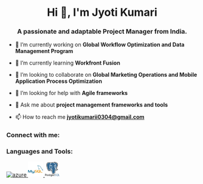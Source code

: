 <h1 align="center">Hi 👋, I'm Jyoti Kumari</h1>
<h3 align="center">A passionate and adaptable Project Manager from India.</h3>

- 🔭 I’m currently working on **Global Workflow Optimization and Data Management Program**

- 🌱 I’m currently learning **Workfront Fusion**

- 👯 I’m looking to collaborate on **Global Marketing Operations and Mobile Application Process Optimization**

- 🤝 I’m looking for help with **Agile frameworks**

- 💬 Ask me about **project management frameworks and tools**

- 📫 How to reach me **jyotikumarii0304@gmail.com**

<h3 align="left">Connect with me:</h3>
<p align="left">
</p>

<h3 align="left">Languages and Tools:</h3>
<p align="left"> <a href="https://azure.microsoft.com/en-in/" target="_blank" rel="noreferrer"> <img src="https://www.vectorlogo.zone/logos/microsoft_azure/microsoft_azure-icon.svg" alt="azure" width="40" height="40"/> </a> <a href="https://www.mysql.com/" target="_blank" rel="noreferrer"> <img src="https://raw.githubusercontent.com/devicons/devicon/master/icons/mysql/mysql-original-wordmark.svg" alt="mysql" width="40" height="40"/> </a> <a href="https://www.postgresql.org" target="_blank" rel="noreferrer"> <img src="https://raw.githubusercontent.com/devicons/devicon/master/icons/postgresql/postgresql-original-wordmark.svg" alt="postgresql" width="40" height="40"/> </a> </p>
